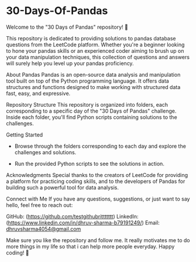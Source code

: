 # 30-Days-Of-Pandas

Welcome to the "30 Days of Pandas" repository! 🐼

This repository is dedicated to providing solutions to pandas database questions from the LeetCode platform. Whether you're a beginner looking to hone your pandas skills or an experienced coder aiming to brush up on your data manipulation techniques, this collection of questions and answers will surely help you level up your pandas proficiency.

About Pandas
Pandas is an open-source data analysis and manipulation tool built on top of the Python programming language. It offers data structures and functions designed to make working with structured data fast, easy, and expressive.

Repository Structure
This repository is organized into folders, each corresponding to a specific day of the "30 Days of Pandas" challenge. Inside each folder, you'll find Python scripts containing solutions to the challenges.

Getting Started
- Browse through the folders corresponding to each day and explore the challenges and solutions.

- Run the provided Python scripts to see the solutions in action.

Acknowledgments
Special thanks to the creators of LeetCode for providing a platform for practicing coding skills, and to the developers of Pandas for building such a powerful tool for data analysis.

Connect with Me
If you have any questions, suggestions, or just want to say hello, feel free to reach out:

GitHub: (https://github.com/testgithubrittttttt)
LinkedIn: (https://www.linkedin.com/in/dhruv-sharma-b79191249/)
Email: dhruvsharma4054@gmail.com

Make sure you like the repository and follow me. It really motivates me to do more things in my life so that i can help more people everyday.
Happy coding! 🚀

